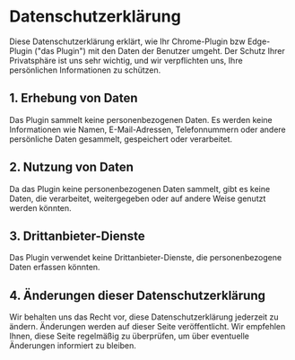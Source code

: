 # Datenschutzerklärung

Diese Datenschutzerklärung erklärt, wie Ihr Chrome-Plugin bzw Edge-Plugin ("das Plugin") mit den Daten der Benutzer umgeht. Der Schutz Ihrer Privatsphäre ist uns sehr wichtig, und wir verpflichten uns, Ihre persönlichen Informationen zu schützen.

## 1. Erhebung von Daten

Das Plugin sammelt keine personenbezogenen Daten. Es werden keine Informationen wie Namen, E-Mail-Adressen, Telefonnummern oder andere persönliche Daten gesammelt, gespeichert oder verarbeitet.

## 2. Nutzung von Daten

Da das Plugin keine personenbezogenen Daten sammelt, gibt es keine Daten, die verarbeitet, weitergegeben oder auf andere Weise genutzt werden könnten.

## 3. Drittanbieter-Dienste

Das Plugin verwendet keine Drittanbieter-Dienste, die personenbezogene Daten erfassen könnten.

## 4. Änderungen dieser Datenschutzerklärung

Wir behalten uns das Recht vor, diese Datenschutzerklärung jederzeit zu ändern. Änderungen werden auf dieser Seite veröffentlicht. Wir empfehlen Ihnen, diese Seite regelmäßig zu überprüfen, um über eventuelle Änderungen informiert zu bleiben.